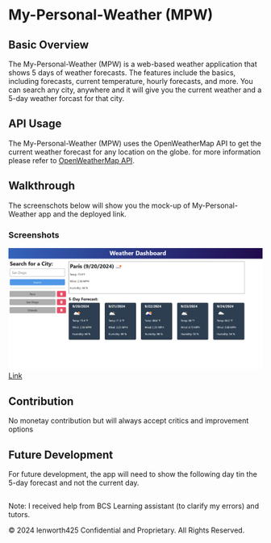 # My-Personal-Weather (MPW) 

## Basic Overview

The My-Personal-Weather (MPW) is a web-based weather application that shows 5 days of weather forecasts. The features include the basics, including forecasts, current temperature, hourly forecasts, and more. You can search any city, anywhere and it will give you the current weather and a 5-day weather forcast for that city.

## API Usage

The My-Personal-Weather (MPW) uses the OpenWeatherMap API to get the current weather forecast for any location on the globe. for more information please refer to [OpenWeatherMap API](https://openweathermap.org/).

## Walkthrough
The screenschots below will show you the mock-up of My-Personal-Weather app and the deployed link.

### Screenshots

![alt text](image.png)
[Link]()

## Contribution
No monetay contribution but will always accept critics and improvement options 


## Future Development
For future development, the app will need to show the following day tin the 5-day forecast and not the current day.


##
Note: I received help from BCS Learning assistant (to clarify my errors) and tutors. 

© 2024 lenworth425 Confidential and Proprietary. All Rights Reserved.